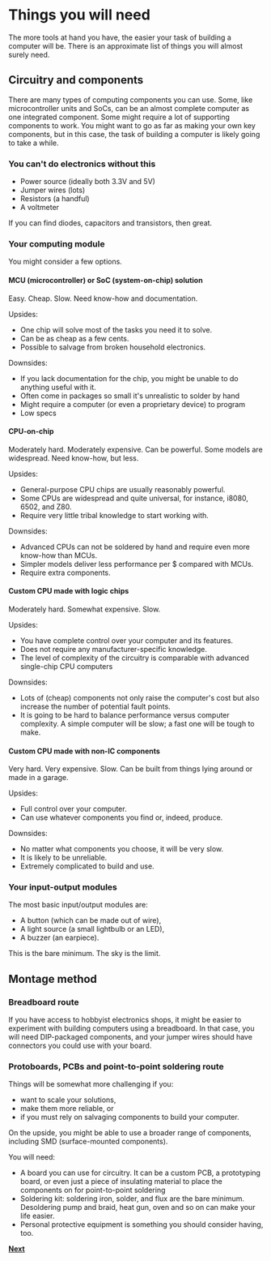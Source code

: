 # Things you will need

The more tools at hand you have, the easier your task of building a computer will be. There is an approximate list of things you will almost surely need.

## Circuitry and components
There are many types of computing components you can use. Some, like microcontroller units and SoCs, can be an almost complete computer as one integrated component. Some might require a lot of supporting components to work. You might want to go as far as making your own key components, but in this case, the task of building a computer is likely going to take a while.

### You can't do electronics without this
* Power source (ideally both 3.3V and 5V)
* Jumper wires (lots)
* Resistors (a handful)
* A voltmeter

If you can find diodes, capacitors and transistors, then great.

### Your computing module
You might consider a few options.

#### MCU (microcontroller) or SoC (system-on-chip) solution
Easy. Cheap. Slow. Need know-how and documentation.

Upsides:
* One chip will solve most of the tasks you need it to solve.
* Can be as cheap as a few cents.
* Possible to salvage from broken household electronics.

Downsides:
* If you lack documentation for the chip, you might be unable to do anything useful with it.
* Often come in packages so small it's unrealistic to solder by hand
* Might require a computer (or even a proprietary device) to program
* Low specs

#### CPU-on-chip
Moderately hard. Moderately expensive. Can be powerful. Some models are widespread. Need know-how, but less.

Upsides:
* General-purpose CPU chips are usually reasonably powerful.
* Some CPUs are widespread and quite universal, for instance, i8080, 6502, and Z80.
* Require very little tribal knowledge to start working with.

Downsides:
* Advanced CPUs can not be soldered by hand and require even more know-how than MCUs.
* Simpler models deliver less performance per $ compared with MCUs.
* Require extra components.

#### Custom CPU made with logic chips
Moderately hard. Somewhat expensive. Slow.

Upsides:
* You have complete control over your computer and its features.
* Does not require any manufacturer-specific knowledge.
* The level of complexity of the circuitry is comparable with advanced single-chip CPU computers

Downsides:
* Lots of (cheap) components not only raise the computer's cost but also increase the number of potential fault points.
* It is going to be hard to balance performance versus computer complexity. A simple computer will be slow; a fast one will be tough to make.

#### Custom CPU made with non-IC components
Very hard. Very expensive. Slow. Can be built from things lying around or made in a garage.

Upsides:
* Full control over your computer.
* Can use whatever components you find or, indeed, produce.

Downsides:
* No matter what components you choose, it will be very slow.
* It is likely to be unreliable.
* Extremely complicated to build and use.

### Your input-output modules
The most basic input/output modules are:
* A button (which can be made out of wire),
* A light source (a small lightbulb or an LED),
* A buzzer (an earpiece).

This is the bare minimum. The sky is the limit.

## Montage method

### Breadboard route
If you have access to hobbyist electronics shops, it might be easier to experiment with building computers using a breadboard. In that case, you will need DIP-packaged components, and your jumper wires should have connectors you could use with your board.


### Protoboards, PCBs and point-to-point soldering route
Things will be somewhat more challenging if you:
* want to scale your solutions,
* make them more reliable, or
* if you must rely on salvaging components to build your computer.

On the upside, you might be able to use a broader range of components, including SMD (surface-mounted components).

You will need:
* A board you can use for circuitry. It can be a custom PCB, a prototyping board, or even just a piece of insulating material to place the components on for point-to-point soldering
* Soldering kit: soldering iron, solder, and flux are the bare minimum. Desoldering pump and braid, heat gun, oven and so on can make your life easier.
* Personal protective equipment is something you should consider having, too.

[**Next**](../002/001.md)

